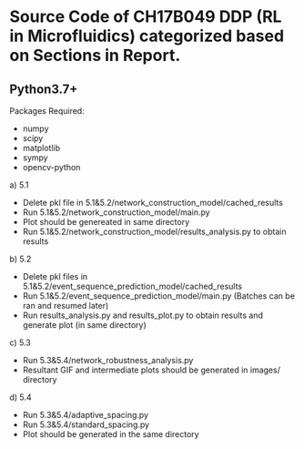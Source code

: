 # Source Code of CH17B049 DDP (RL in Microfluidics) categorized based on Sections in Report.

## Python3.7+
Packages Required:
* numpy
* scipy
* matplotlib
* sympy
* opencv-python

a) 5.1

* Delete pkl file in 5.1&5.2/network_construction_model/cached_results 
* Run 5.1&5.2/network_construction_model/main.py
* Plot should be genereated in same directory
* Run 5.1&5.2/network_construction_model/results_analysis.py to obtain results

b) 5.2

* Delete pkl files in 5.1&5.2/event_sequence_prediction_model/cached_results 
* Run 5.1&5.2/event_sequence_prediction_model/main.py (Batches can be ran and resumed later)
* Run results_analysis.py and results_plot.py to obtain results and generate plot (in same directory)

c) 5.3

* Run 5.3&5.4/network_robustness_analysis.py
* Resultant GIF and intermediate plots should be generated in images/ directory

d) 5.4

* Run 5.3&5.4/adaptive_spacing.py
* Run 5.3&5.4/standard_spacing.py
* Plot should be generated in the same directory